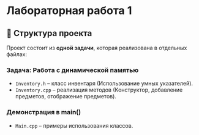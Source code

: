 # Лабораторная работа 1

## 📂 Структура проекта  
Проект состоит из **одной задачи**, которая реализована в отдельных файлах:  

### **Задача: Работа с динамической памятью**  
- `Inventory.h` – класс инвентаря (Использование умных указателей).  
- `Inventory.cpp` – реализация методов (Конструктор, добавление предметов, отображение предметов).  

### **Демонстрация в main()**  
- `Main.cpp` – примеры использования классов.  
